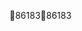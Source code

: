 86183                                                 8 6 1 8 3                                                                                                 